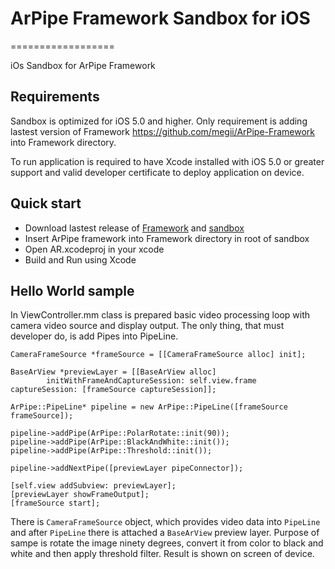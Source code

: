 # ArPipe Framework Sandbox for iOS
==================

iOs Sandbox for ArPipe Framework

## Requirements

Sandbox is optimized for iOS 5.0 and higher. Only requirement is adding lastest version of Framework <https://github.com/megii/ArPipe-Framework> into Framework directory.

To run application is required to have Xcode installed with iOS 5.0 or greater support and valid developer certificate to deploy application on device.

## Quick start

- Download lastest release of [Framework](https://github.com/megii/ArPipe-Framework) and [sandbox](https://github.com/megii/ArPipe-Framework)
- Insert ArPipe framework into Framework directory in root of sandbox
- Open AR.xcodeproj in your xcode
- Build and Run using Xcode

## Hello World sample

In ViewController.mm class is prepared basic video processing loop with camera video source and display output. The only thing, that must developer do, is add Pipes into PipeLine.
  
    CameraFrameSource *frameSource = [[CameraFrameSource alloc] init];
    
    BaseArView *previewLayer = [[BaseArView alloc]
            initWithFrameAndCaptureSession: self.view.frame captureSession: [frameSource captureSession]];
    
    ArPipe::PipeLine* pipeline = new ArPipe::PipeLine([frameSource frameSource]);
    
    pipeline->addPipe(ArPipe::PolarRotate::init(90));
    pipeline->addPipe(ArPipe::BlackAndWhite::init());
    pipeline->addPipe(ArPipe::Threshold::init());
    
    pipeline->addNextPipe([previewLayer pipeConnector]);
    
    [self.view addSubview: previewLayer];
    [previewLayer showFrameOutput];
    [frameSource start];

There is `CameraFrameSource` object, which provides video data into `PipeLine` and after `PipeLine` there is attached a `BaseArView` preview layer. Purpose of sampe is rotate the image ninety degrees, convert it from color to black and white and then apply threshold filter. Result is shown on screen of device.